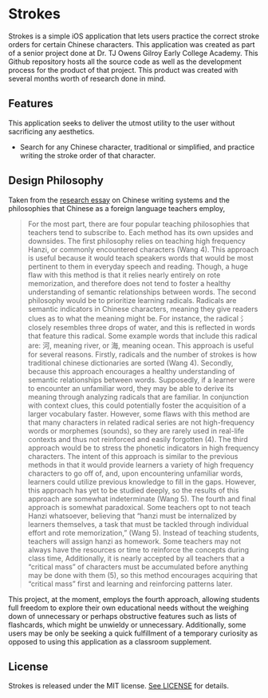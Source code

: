 # Strokes
Strokes is a simple iOS application that lets users practice the correct stroke orders for certain Chinese characters. This application was created as part of a senior project done at Dr. TJ Owens Gilroy Early College Academy. This Github repository hosts all the source code as well as the development process for the product of that project. This product was created with several months worth of research done in mind.

## Features
This application seeks to deliver the utmost utility to the user without sacrificing any aesthetics. 
- Search for any Chinese character, traditional or simplified, and practice writing the stroke order of that character.

##  Design Philosophy
Taken from the [research essay](https://docs.google.com/document/d/1TwgbuK-8-ppUrBhht5tVHbNseRh-REsJ3P_DQm03PIM/edit?usp=sharing) on Chinese writing systems and the philosophies that Chinese as a foreign language teachers employ,

> For the most part, there are four popular teaching philosophies that teachers tend to subscribe to. Each method has its own upsides and downsides. The first philosophy relies on teaching high frequency Hanzi, or commonly encountered characters (Wang 4). This approach is useful because it would teach speakers words that would be most pertinent to them in everyday speech and reading. Though, a huge flaw with this method is that it relies nearly entirely on rote memorization, and therefore does not tend to foster a healthy understanding of semantic relationships between words. 
>The second philosophy would be to prioritize learning radicals. Radicals are semantic indicators in Chinese characters, meaning they give readers clues as to what the meaning might be. For instance, the radical 氵 closely resembles three drops of water, and this is reflected in words that feature this radical. Some example words that include this radical are: 河, meaning river, or 海, meaning ocean. This approach is useful for several reasons. Firstly, radicals and the number of strokes is how traditional chinese dictionaries are sorted (Wang 4). Secondly, because this approach encourages a healthy understanding of semantic relationships between words. Supposedly, if a learner were to encounter an unfamiliar word, they may be able to derive its meaning through analyzing radicals that are familiar. In conjunction with context clues, this could potentially foster the acquisition of a larger vocabulary faster. However, some flaws with this method are that many characters in related radical series are not high-frequency words or morphemes (sounds), so they are rarely used in real-life contexts and thus not reinforced and easily forgotten (4).
>The third approach would be to stress the phonetic indicators in high frequency characters. The intent of this approach is similar to the previous methods in that it would provide learners a variety of high frequency characters to go off of, and, upon encountering unfamiliar words, learners could utilize previous knowledge to fill in the gaps. However, this approach has yet to be studied deeply, so the results of this approach are somewhat indeterminate (Wang 5). 
>The fourth and final approach is somewhat paradoxical. Some teachers opt to not teach Hanzi whatsoever, believing that “hanzi must be internalized by learners themselves, a task that must be tackled through individual effort and rote memorization,” (Wang 5). Instead of teaching students, teachers will assign hanzi as homework. Some teachers may not always have the resources or time to reinforce the concepts during class time, Additionally, it is nearly accepted by all teachers that a “critical mass” of characters must be accumulated before anything may be done with them (5), so this method encourages acquiring that “critical mass” first and learning and reinforcing patterns later. 

This project, at the moment, employs the fourth approach, allowing students full freedom to explore their own educational needs without the weighing down of unnecessary or perhaps obstructive features such as lists of flashcards, which might be unwieldy or unnecessary. Additionally, some users may be only be seeking a quick fulfillment of a temporary curiosity as opposed to using this application as a classroom supplement. 

## License
Strokes is released under the MIT license. [See LICENSE](https://github.com/tsainez/strokes/blob/master/LICENSE) for details.
